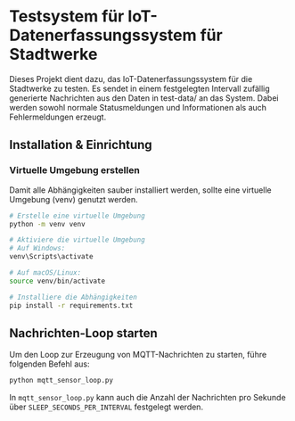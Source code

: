 # Testsystem für IoT-Datenerfassungssystem für Stadtwerke

Dieses Projekt dient dazu, das IoT-Datenerfassungssystem für die Stadtwerke zu testen. Es sendet in einem festgelegten Intervall zufällig generierte Nachrichten aus den Daten in test-data/ an das System. Dabei werden sowohl normale Statusmeldungen und Informationen als auch Fehlermeldungen erzeugt.

##  Installation & Einrichtung

### Virtuelle Umgebung erstellen
Damit alle Abhängigkeiten sauber installiert werden, sollte eine virtuelle Umgebung (venv) genutzt werden.

```bash
# Erstelle eine virtuelle Umgebung
python -m venv venv  

# Aktiviere die virtuelle Umgebung 
# Auf Windows:
venv\Scripts\activate  

# Auf macOS/Linux:
source venv/bin/activate  

# Installiere die Abhängigkeiten 
pip install -r requirements.txt
```

## Nachrichten-Loop starten

Um den Loop zur Erzeugung von MQTT-Nachrichten zu starten, führe folgenden Befehl aus:

```bash
python mqtt_sensor_loop.py
```

In `mqtt_sensor_loop.py` kann auch die Anzahl der Nachrichten pro Sekunde über `SLEEP_SECONDS_PER_INTERVAL` festgelegt werden.